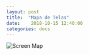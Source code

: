 ```yaml
---
layout: post
title:  "Mapa de Telas"
date:    2018-10-15 12:40:00
categories: docs
---
```



![Screen Map]({{site.baseurl}}/static/img/prototipo/mapa_de_telas.png)
